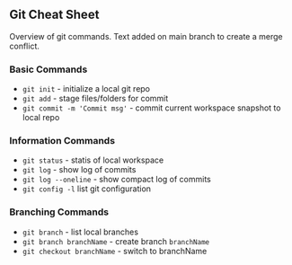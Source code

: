 ## Git Cheat Sheet

Overview of git commands.
Text added on main branch to create a merge conflict.


### Basic Commands
* `git init` - initialize a local git repo
* `git add` - stage files/folders for commit
* `git commit -m 'Commit msg'` - commit current workspace snapshot to local repo

### Information Commands
* `git status` - statis of local workspace
* `git log` - show log of commits
* `git log --oneline` - show compact log of commits
* `git config -l` list git configuration

### Branching Commands
* `git branch` - list local branches
* `git branch branchName` - create branch `branchName`
* `git checkout branchName` - switch to branchName
